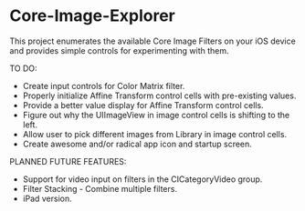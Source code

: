 Core-Image-Explorer
===================

This project enumerates the available Core Image Filters on your iOS device and provides 
simple controls for experimenting with them.

TO DO:
* Create input controls for Color Matrix filter.
* Properly initialize Affine Transform control cells with pre-existing values.
* Provide a better value display for Affine Transform control cells.
* Figure out why the UIImageView in image control cells is shifting to the left.
* Allow user to pick different images from Library in image control cells.
* Create awesome and/or radical app icon and startup screen.

PLANNED FUTURE FEATURES:
* Support for video input on filters in the CICategoryVideo group.
* Filter Stacking - Combine multiple filters.
* iPad version.
